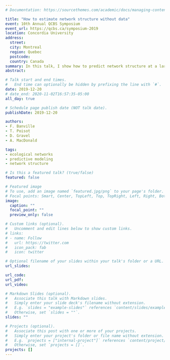 ```yaml
---
# Documentation: https://sourcethemes.com/academic/docs/managing-content/

title: "How to estimate network structure without data"
event: 10th Annual QCBS Symposium
event_url: https://qcbs.ca/symposium-2019
location: Concordia University
address:
  street:
  city: Montreal
  region: Quebec
  postcode:
  country: Canada
summary: In this talk, I show how to predict network structure at a large spatial scale without using data on species interactions.
abstract:

# Talk start and end times.
#   End time can optionally be hidden by prefixing the line with `#`.
date: 2019-12-20
# date_end: 2020-11-02T16:57:35-05:00
all_day: true

# Schedule page publish date (NOT talk date).
publishDate: 2019-12-20

authors:
- F. Banville
- T. Poisot
- D. Gravel
- A. MacDonald

tags:
- ecological networks
- predictive modeling
- network structure

# Is this a featured talk? (true/false)
featured: false

# Featured image
# To use, add an image named `featured.jpg/png` to your page's folder.
# Focal points: Smart, Center, TopLeft, Top, TopRight, Left, Right, BottomLeft, Bottom, BottomRight.
image:
  caption: ""
  focal_point: ""
  preview_only: false

# Custom links (optional).
#   Uncomment and edit lines below to show custom links.
# links:
# - name: Follow
#   url: https://twitter.com
#   icon_pack: fab
#   icon: twitter

# Optional filename of your slides within your talk's folder or a URL.
url_slides:

url_code:
url_pdf:
url_video:

# Markdown Slides (optional).
#   Associate this talk with Markdown slides.
#   Simply enter your slide deck's filename without extension.
#   E.g. `slides = "example-slides"` references `content/slides/example-slides.md`.
#   Otherwise, set `slides = ""`.
slides: ""

# Projects (optional).
#   Associate this post with one or more of your projects.
#   Simply enter your project's folder or file name without extension.
#   E.g. `projects = ["internal-project"]` references `content/project/deep-learning/index.md`.
#   Otherwise, set `projects = []`.
projects: []
---
```

